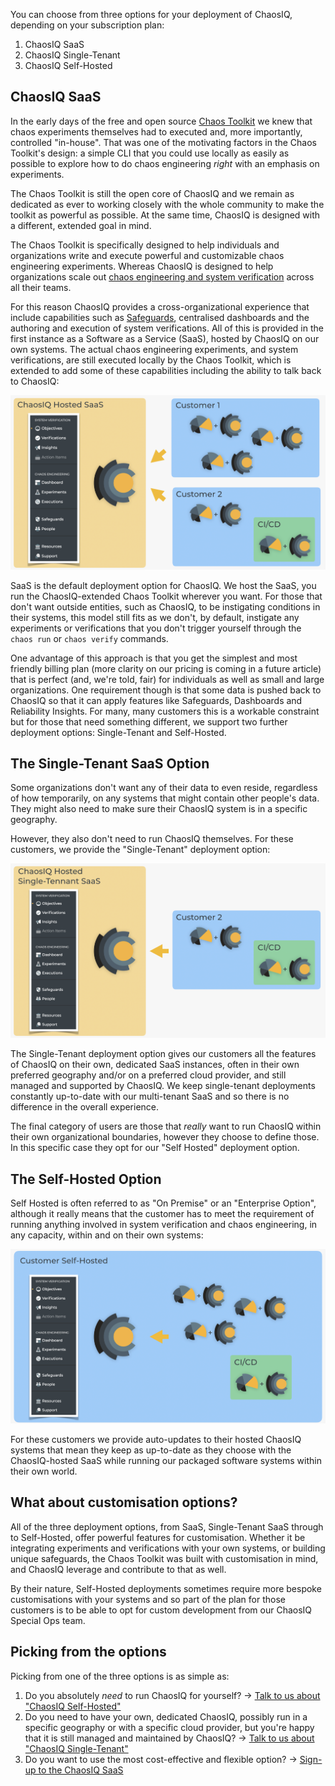 You can choose from three options for your deployment of ChaosIQ, depending on your subscription plan:

1. ChaosIQ SaaS
2. ChaosIQ Single-Tenant
3. ChaosIQ Self-Hosted

## ChaosIQ SaaS

In the early days of the free and open source [Chaos Toolkit](https://chaostoolkit.org/) we knew that chaos experiments themselves had to executed and, more importantly, controlled "in-house". That was one of the motivating factors in the Chaos Toolkit's design: a simple CLI that you could use locally as easily as possible to explore how to do chaos engineering _right_ with an emphasis on experiments.

The Chaos Toolkit is still the open core of ChaosIQ and we remain as dedicated as ever to working closely with the whole community to make the toolkit as powerful as possible. At the same time, ChaosIQ is designed with a different, extended goal in mind.

The Chaos Toolkit is specifically designed to help individuals and organizations write and execute powerful and customizable chaos engineering experiments. Whereas ChaosIQ is designed to help organizations scale out [chaos engineering and system verification](https://chaosiq.io/resources/chaos-engineering/from-chaos-to-verification) across all their teams.

For this reason ChaosIQ provides a cross-organizational experience that include capabilities such as [Safeguards](https://chaosiq.io/resources/tutorials/safeguards-with-google-cloud-functions), centralised dashboards and the authoring and execution of system verifications. All of this is provided in the first instance as a Software as a Service (SaaS), hosted by ChaosIQ on our own systems. The actual chaos engineering experiments, and system verifications, are still executed locally by the Chaos Toolkit, which is extended to add some of these capabilities including the ability to talk back to ChaosIQ:


![The ChaosIQ SaaS is securely pushed to by your enhanced Chaos Toolkit instances as they execute your system verifications and chaos experiments.][saas]

[saas]: ./assets/saas.png

SaaS is the default deployment option for ChaosIQ. We host the SaaS, you run the ChaosIQ-extended Chaos Toolkit wherever you want. For those that don't want outside entities, such as ChaosIQ, to be instigating conditions in their systems, this model still fits as we don't, by default, instigate any experiments or verifications that you don't trigger yourself through the `chaos run` or `chaos verify` commands.

One advantage of this approach is that you get the simplest and most friendly billing plan (more clarity on our pricing is coming in a future article) that is perfect (and, we're told, fair) for individuals as well as small and large organizations. One requirement though is that some data is pushed back to ChaosIQ so that it can apply features like Safeguards, Dashboards and Reliability Insights. For many, many customers this is a workable constraint but for those that need something different, we support two further deployment options: Single-Tenant and Self-Hosted.

## The Single-Tenant SaaS Option

Some organizations don't want any of their data to even reside, regardless of how temporarily, on any systems that might contain other people's data. They might also need to make sure their ChaosIQ system is in a specific geography.

However, they also don't need to run ChaosIQ themselves. For these customers, we provide the "Single-Tenant" deployment option:

![The ChaosIQ Single-Tenant SaaS gives you a dedicated experience][tenant]

[tenant]: ./assets/single-tenant.png

The Single-Tenant deployment option gives our customers all the features of ChaosIQ on their own, dedicated SaaS instances, often in their own preferred geography and/or on a preferred cloud provider, and still managed and supported by ChaosIQ. We keep single-tenant deployments constantly up-to-date with our multi-tenant SaaS and so there is no difference in the overall experience.

The final category of users are those that _really_ want to run ChaosIQ within their own organizational boundaries, however they choose to define those. In this specific case they opt for our "Self Hosted" deployment option.

## The Self-Hosted Option

Self Hosted is often referred to as "On Premise" or an "Enterprise Option", although it really means that the customer has to meet the requirement of running anything involved in system verification and chaos engineering, in any capacity, within and on their own systems:


![ChaosIQ Self-Hosted gives you the option to run ChaosIQ for yourself.][selfhosted]

[selfhosted]: ./assets/self-hosted.png

For these customers we provide auto-updates to their hosted ChaosIQ systems that mean they keep as up-to-date as they choose with the ChaosIQ-hosted SaaS while running our packaged software systems within their own world.

## What about customisation options?

All of the three deployment options, from SaaS, Single-Tenant SaaS through to Self-Hosted, offer powerful features for customisation. Whether it be integrating experiments and verifications with your own systems, or building unique safeguards, the Chaos Toolkit was built with customisation in mind, and ChaosIQ leverage and contribute to that as well.

By their nature, Self-Hosted deployments sometimes require more bespoke customisations with your systems and so part of the plan for those customers is to be able to opt for custom development from our ChaosIQ Special Ops team.

## Picking from the options

Picking from one of the three options is as simple as:

1. Do you absolutely _need_ to run ChaosIQ for yourself? -> [Talk to us about "ChaosIQ Self-Hosted"](https://chaosiq.io/contact)
2. Do you need to have your own, dedicated ChaosIQ, possibly run in  a specific geography or with a specific cloud provider, but you're happy that it is still managed and maintained by ChaosIQ? -> [Talk to us about "ChaosIQ Single-Tenant"](https://chaosiq.io/contact)
3. Do you want to use the most cost-effective and flexible option? -> [Sign-up to the ChaosIQ SaaS](https://console.chaosiq.io/)
